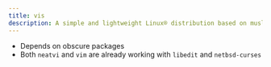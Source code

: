 ```yaml
---
title: vis
description: A simple and lightweight Linux® distribution based on musl libc and toybox
---
```


- Depends on obscure packages
- Both `neatvi` and `vim` are already working with `libedit` and `netbsd-curses`

